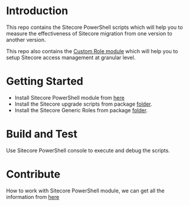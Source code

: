 # Introduction

This repo contains the Sitecore PowerShell scripts which will help you to measure the effectiveness of Sitecore migration from
one version to another version.

This repo also contains the [Custom Role module](https://github.com/abhinavssingh/sitecore-upgrade-powershell-scripts/blob/main/package/Sitecore%20Generic%20Roles%20and%20Permissions-1.0.zip) which will help you to setup Sitecore access management at granular level.

# Getting Started

- Install Sitecore PowerShell module from [here](https://github.com/SitecorePowerShell/Console/releases)
- Install the Sitecore upgrade scripts from package [folder](https://github.com/abhinavssingh/sitecore-upgrade-powershell-scripts/tree/main/package/Sitecore%20Upgrade%20Scripts-1.1.zip).
- Install the Sitecore Generic Roles from package [folder](https://github.com/abhinavssingh/sitecore-upgrade-powershell-scripts/blob/main/package/Sitecore%20Generic%20Roles%20and%20Permissions-1.0.zip).

# Build and Test

Use Sitecore PowerShell console to execute and debug the scripts.

# Contribute

How to work with Sitecore PowerShell module, we can get all the information from [here](https://doc.sitecorepowershell.com/)

